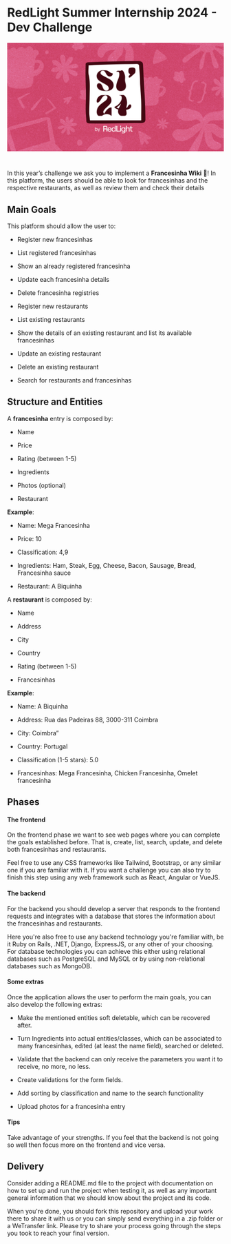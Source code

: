 # RedLight Summer Internship 2024 - Dev Challenge

![banner](/assets/banner.png)

#

In this year’s challenge we ask you to implement a **Francesinha Wiki** 🥪! In this platform, the users should be able to look for francesinhas and the respective restaurants, as well as review them and check their details 

## **Main Goals**

This platform should allow the user to:

-   Register new francesinhas
    
-   List registered francesinhas
    
-   Show an already registered francesinha
    
-   Update each francesinha details
    
-   Delete francesinha registries
    
-   Register new restaurants
    
-   List existing restaurants
    
-   Show the details of an existing restaurant and list its available francesinhas
    
-   Update an existing restaurant
    
-   Delete an existing restaurant
    
-   Search for restaurants and francesinhas
    

## **Structure and Entities**

A **francesinha** entry is composed by:

-   Name
    
-   Price
    
-   Rating (between 1-5)
    
-   Ingredients
    
-   Photos (optional)
    
-   Restaurant

**Example**:

-   Name: Mega Francesinha
    
-   Price: 10
    
-   Classification: 4,9
    
-   Ingredients: Ham, Steak, Egg, Cheese, Bacon, Sausage, Bread, Francesinha sauce
    
-   Restaurant: A Biquinha
    

A **restaurant** is composed by:

-   Name
    
-   Address
    
-   City
    
-   Country
    
-   Rating (between 1-5)
    
-   Francesinhas
    

**Example**:

-   Name: A Biquinha
    
-   Address: Rua das Padeiras 88, 3000-311 Coimbra
    
-   City: Coimbra”
    
-   Country: Portugal
    
-   Classification (1-5 stars): 5.0
    
-   Francesinhas: Mega Francesinha, Chicken Francesinha, Omelet francesinha
    
## Phases

#### The frontend

On the frontend phase we want to see web pages where you can complete the goals established before. That is, create, list, search, update, and delete both francesinhas and restaurants.

Feel free to use any CSS frameworks like Tailwind, Bootstrap, or any similar one if you are familiar with it. If you want a challenge you can also try to finish this step using any web framework such as React, Angular or VueJS.

#### The backend

For the backend you should develop a server that responds to the frontend requests and integrates with a database that stores the information about the francesinhas and restaurants.

Here you're also free to use any backend technology you're familiar with, be it Ruby on Rails, .NET, Django, ExpressJS, or any other of your choosing. For database technologies you can achieve this either using relational databases such as PostgreSQL and MySQL or by using non-relational databases such as MongoDB.

#### Some extras

Once the application allows the user to perform the main goals, you can also develop the following extras:

-   Make the mentioned entities soft deletable, which can be recovered after.
    
-   Turn Ingredients into actual entities/classes, which can be associated to many francesinhas, edited (at least the name field), searched or deleted.
    
-   Validate that the backend can only receive the parameters you want it to receive, no more, no less.
    
-   Create validations for the form fields.
    
-   Add sorting by classification and name to the search functionality
    
-   Upload photos for a francesinha entry
    

#### Tips

Take advantage of your strengths. If you feel that the backend is not going so well then focus more on the frontend and vice versa.

## **Delivery**

Consider adding a README.md file to the project with documentation on how to set up and run the project when testing it, as well as any important general information that we should know about the project and its code.

When you're done, you should fork this repository and upload your work there to share it with us or you can simply send everything in a .zip folder or a WeTransfer link. Please try to share your process going through the steps you took to reach your final version.
